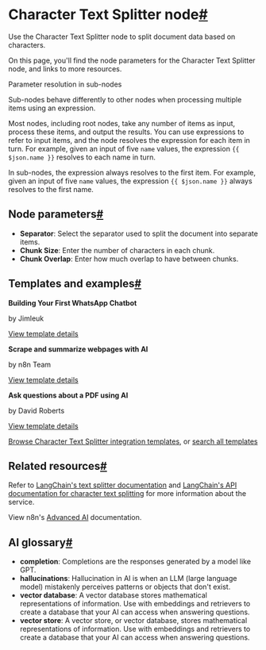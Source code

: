 [](https://github.com/n8n-io/n8n-docs/edit/main/docs/integrations/builtin/cluster-nodes/sub-nodes/n8n-nodes-langchain.textsplittercharactertextsplitter.md "Edit this page")

# Character Text Splitter node[#](#character-text-splitter-node "Permanent link")

Use the Character Text Splitter node to split document data based on characters.

On this page, you'll find the node parameters for the Character Text Splitter node, and links to more resources.

Parameter resolution in sub-nodes

Sub-nodes behave differently to other nodes when processing multiple items using an expression.

Most nodes, including root nodes, take any number of items as input, process these items, and output the results. You can use expressions to refer to input items, and the node resolves the expression for each item in turn. For example, given an input of five `name` values, the expression `{{ $json.name }}` resolves to each name in turn.

In sub-nodes, the expression always resolves to the first item. For example, given an input of five `name` values, the expression `{{ $json.name }}` always resolves to the first name.

## Node parameters[#](#node-parameters "Permanent link")

*   **Separator**: Select the separator used to split the document into separate items.
*   **Chunk Size**: Enter the number of characters in each chunk.
*   **Chunk Overlap**: Enter how much overlap to have between chunks.

## Templates and examples[#](#templates-and-examples "Permanent link")

**Building Your First WhatsApp Chatbot**

by Jimleuk

[View template details](https://n8n.io/workflows/2465-building-your-first-whatsapp-chatbot/)

**Scrape and summarize webpages with AI**

by n8n Team

[View template details](https://n8n.io/workflows/1951-scrape-and-summarize-webpages-with-ai/)

**Ask questions about a PDF using AI**

by David Roberts

[View template details](https://n8n.io/workflows/1960-ask-questions-about-a-pdf-using-ai/)

[Browse Character Text Splitter integration templates](https://n8n.io/integrations/character-text-splitter/), or [search all templates](https://n8n.io/workflows/)

## Related resources[#](#related-resources "Permanent link")

Refer to [LangChain's text splitter documentation](https://js.langchain.com/docs/concepts/text_splitters) and [LangChain's API documentation for character text splitting](https://v03.api.js.langchain.com/classes/langchain.text_splitter.CharacterTextSplitter.html) for more information about the service.

View n8n's [Advanced AI](../../../../../advanced-ai/) documentation.

## AI glossary[#](#ai-glossary "Permanent link")

*   **completion**: Completions are the responses generated by a model like GPT.
*   **hallucinations**: Hallucination in AI is when an LLM (large language model) mistakenly perceives patterns or objects that don't exist.
*   **vector database**: A vector database stores mathematical representations of information. Use with embeddings and retrievers to create a database that your AI can access when answering questions.
*   **vector store**: A vector store, or vector database, stores mathematical representations of information. Use with embeddings and retrievers to create a database that your AI can access when answering questions.